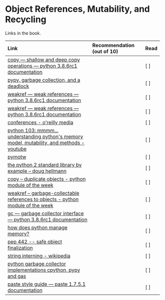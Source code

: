 # Object References, Mutability, and Recycling

Links in the book.

| Link    | Recommendation (out of 10)  | Read |
| :-------------|:-----|:----|
|[ copy — shallow and deep copy operations — python 3.8.6rc1 documentation](  http://docs.python.org/3/library/copy.html )||[ ]|
|[ pypy, garbage collection, and a deadlock](  http://bit.ly/1GsWTa7 )||[ ]|
|[ weakref — weak references — python 3.8.6rc1 documentation](  http://docs.python.org/3/library/weakref.html )||[ ]|
|[ weakref — weak references — python 3.8.6rc1 documentation](  http://bit.ly/1GsXB6Z )||[ ]|
|[ conferences - o'reilly media](  http://bit.ly/1GsZvEO )||[ ]|
|[ python 103: mmmm... understanding python's memory model, mutability, and methods - youtube](  http://bit.ly/1HGCayS )||[ ]|
|[ pymotw](  http://pymotw.com )||[ ]|
|[ the python 2 standard library by example – doug hellmann](  http://bit.ly/py-libex )||[ ]|
|[ copy – duplicate objects - python module of the week](  http://pymotw.com/2/copy/ )||[ ]|
|[ weakref – garbage-collectable references to objects - python module of the week](  http://pymotw.com/2/weakref/ )||[ ]|
|[ gc — garbage collector interface — python 3.8.6rc1 documentation](  http://bit.ly/1HGCbmj )||[ ]|
|[ how does python manage memory?](  http://bit.ly/1FSDBpM )||[ ]|
|[ pep 442 -- safe object finalization](  http://bit.ly/1HGCde7 )||[ ]|
|[ string interning - wikipedia](  http://bit.ly/1HGCduC )||[ ]|
|[ python garbage collector implementations cpython, pypy and gas](  http://bit.ly/1Gt0HrJ )||[ ]|
|[ paste style guide — paste 1.7.5.1 documentation](  http://pythonpaste.org/StyleGuide.html )||[ ]|